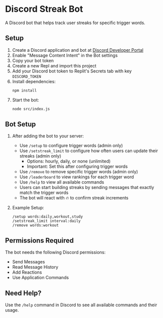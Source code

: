 
# Discord Streak Bot

A Discord bot that helps track user streaks for specific trigger words.

## Setup

1. Create a Discord application and bot at [Discord Developer Portal](https://discord.com/developers/applications)
2. Enable "Message Content Intent" in the Bot settings
3. Copy your bot token
4. Create a new Repl and import this project
5. Add your Discord bot token to Replit's Secrets tab with key `DISCORD_TOKEN`
6. Install dependencies:
   ```bash
   npm install
   ```
7. Start the bot:
   ```bash
   node src/index.js
   ```

## Bot Setup

1. After adding the bot to your server:
   - Use `/setup` to configure trigger words (admin only)
   - Use `/setstreak_limit` to configure how often users can update their streaks (admin only)
     - Options: hourly, daily, or none (unlimited)
     - Important: Set this after configuring trigger words
   - Use `/remove` to remove specific trigger words (admin only)
   - Use `/leaderboard` to view rankings for each trigger word
   - Use `/help` to view all available commands
   - Users can start building streaks by sending messages that exactly match the trigger words
   - The bot will react with 🔥 to confirm streak increments

2. Example Setup:
   ```
   /setup words:daily,workout,study
   /setstreak_limit interval:daily
   /remove words:workout
   ```

## Permissions Required

The bot needs the following Discord permissions:
- Send Messages
- Read Message History
- Add Reactions
- Use Application Commands

## Need Help?

Use the `/help` command in Discord to see all available commands and their usage.
